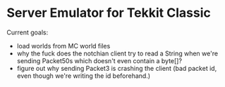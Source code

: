 # Server Emulator for Tekkit Classic

Current goals:
- load worlds from MC world files
- why the fuck does the notchian client try to read a String when we're sending Packet50s which doesn't even contain a byte[]?
- figure out why sending Packet3 is crashing the client (bad packet id, even though we're writing the id beforehand.)
